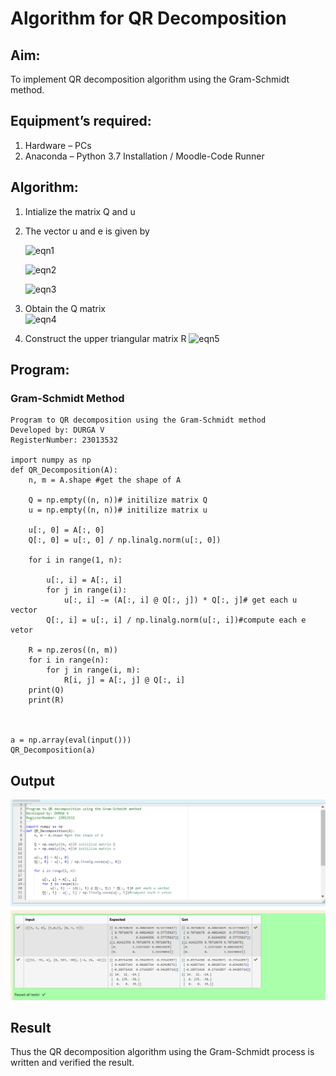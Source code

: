 # Algorithm for QR Decomposition
## Aim:
To implement QR decomposition algorithm using the Gram-Schmidt method.
## Equipment’s required:
1.	Hardware – PCs
2.	Anaconda – Python 3.7 Installation / Moodle-Code Runner
## Algorithm:
1.	Intialize the matrix Q and u
2.	The vector u and e is given by

    ![eqn1](./ex4.jpg)

    ![eqn2](./ex6.jpg)

    ![eqn3](./ex3.jpg)

3.	Obtain the Q matrix   
    ![eqn4](./ex1.jpg)
4.	Construct the upper triangular matrix R
    ![eqn5](./ex2.jpg)



## Program:
### Gram-Schmidt Method
```
Program to QR decomposition using the Gram-Schmidt method
Developed by: DURGA V
RegisterNumber: 23013532

import numpy as np
def QR_Decomposition(A):
    n, m = A.shape #get the shape of A
     
    Q = np.empty((n, n))# initilize matrix Q
    u = np.empty((n, n))# initilize matrix u
    
    u[:, 0] = A[:, 0]
    Q[:, 0] = u[:, 0] / np.linalg.norm(u[:, 0])
    
    for i in range(1, n):
        
        u[:, i] = A[:, i]
        for j in range(i):
            u[:, i] -= (A[:, i] @ Q[:, j]) * Q[:, j]# get each u vector
        Q[:, i] = u[:, i] / np.linalg.norm(u[:, i])#compute each e vetor
    
    R = np.zeros((n, m))
    for i in range(n):
        for j in range(i, m):
            R[i, j] = A[:, j] @ Q[:, i]
    print(Q)
    print(R)



a = np.array(eval(input()))
QR_Decomposition(a)
```

## Output

![Alt text](<Screenshot 2023-12-30 213535.png>)


## Result
Thus the QR decomposition algorithm using the Gram-Schmidt process is written and verified the result.